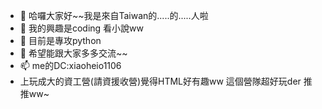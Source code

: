 - 👋 哈囉大家好~~我是來自Taiwan的.....的.....人啦
- 👀 我的興趣是coding 看小說ww
- 🌱 目前是專攻python
- 💞️ 希望能跟大家多多交流~~
- 📫 me的DC:xiaoheio1106
- 上玩成大的資工營(請資援收營)覺得HTML好有趣ww 這個營隊超好玩der 推推ww~

<!---
LittleBlack0001/LittleBlack0001 is a ✨ special ✨ repository because its `README.md` (this file) appears on your GitHub profile.
You can click the Preview link to take a look at your changes.
--->
